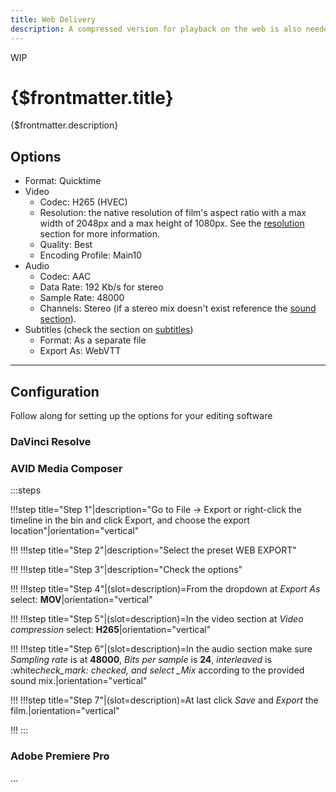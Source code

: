 ```yaml
---
title: Web Delivery
description: A compressed version for playback on the web is also needed.
---
```


<span class="wip">WIP</span>

# {$frontmatter.title}

{$frontmatter.description}

## Options

- Format: Quicktime
- Video
  - Codec: H265 (HVEC)
  - Resolution: the native resolution of film's aspect ratio with a max width of 2048px and a max height of 1080px. See the [resolution](/docs/best-practices/resolution) section for more information.
  - Quality: Best
  - Encoding Profile: Main10
- Audio
  - Codec: AAC
  - Data Rate: 192 Kb/s for stereo
  - Sample Rate: 48000
  - Channels: Stereo (if a stereo mix doesn't exist reference the [sound section](/docs/best-practices/sound)).
- Subtitles (check the section on [subtitles](/docs/best-practices/subtitles))
  - Format: As a separate file
  - Export As: WebVTT

---

## Configuration

Follow along for setting up the options for your editing software

### DaVinci Resolve

### AVID Media Composer

:::steps

!!!step title="Step 1"|description="Go to File -> Export or right-click the timeline in the bin and click Export, and choose the export location"|orientation="vertical"

!!!
!!!step title="Step 2"|description="Select the preset WEB EXPORT"

!!!
!!!step title="Step 3"|description="Check the options"

!!!
!!!step title="Step 4"|(slot=description)=From the dropdown at _Export As_ select: **MOV**|orientation="vertical"

!!!
!!!step title="Step 5"|(slot=description)=In the video section at _Video compression_ select: **H265**|orientation="vertical"

!!!
!!!step title="Step 6"|(slot=description)=In the audio section make sure _Sampling rate_ is at **48000**, _Bits per sample_ is **24**, _interleaved_ is :white*check_mark: checked, and select \_Mix* according to the provided sound mix.|orientation="vertical"

!!!
!!!step title="Step 7"|(slot=description)=At last click _Save_ and _Export_ the film.|orientation="vertical"

!!!
:::

### Adobe Premiere Pro

...

